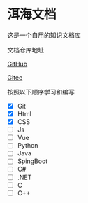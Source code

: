 # 洱海文档

这是一个自用的知识文档库

文档仓库地址

[GitHub](https://github.com/Erhai-lake/elake-docs)

[Gitee](https://gitee.com/erhai-lake/elake-docs)

按照以下顺序学习和编写

- [x] Git
- [x] Html
- [x] CSS
- [ ] Js
- [ ] Vue
- [ ] Python
- [ ] Java
- [ ] SpingBoot
- [ ] C#
- [ ] .NET
- [ ] C
- [ ] C++
